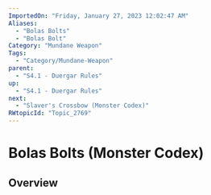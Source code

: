 ```yaml
---
ImportedOn: "Friday, January 27, 2023 12:02:47 AM"
Aliases:
  - "Bolas Bolts"
  - "Bolas Bolt"
Category: "Mundane Weapon"
Tags:
  - "Category/Mundane-Weapon"
parent:
  - "S4.1 - Duergar Rules"
up:
  - "S4.1 - Duergar Rules"
next:
  - "Slaver's Crossbow (Monster Codex)"
RWtopicId: "Topic_2769"
---
```

# Bolas Bolts (Monster Codex)
## Overview
